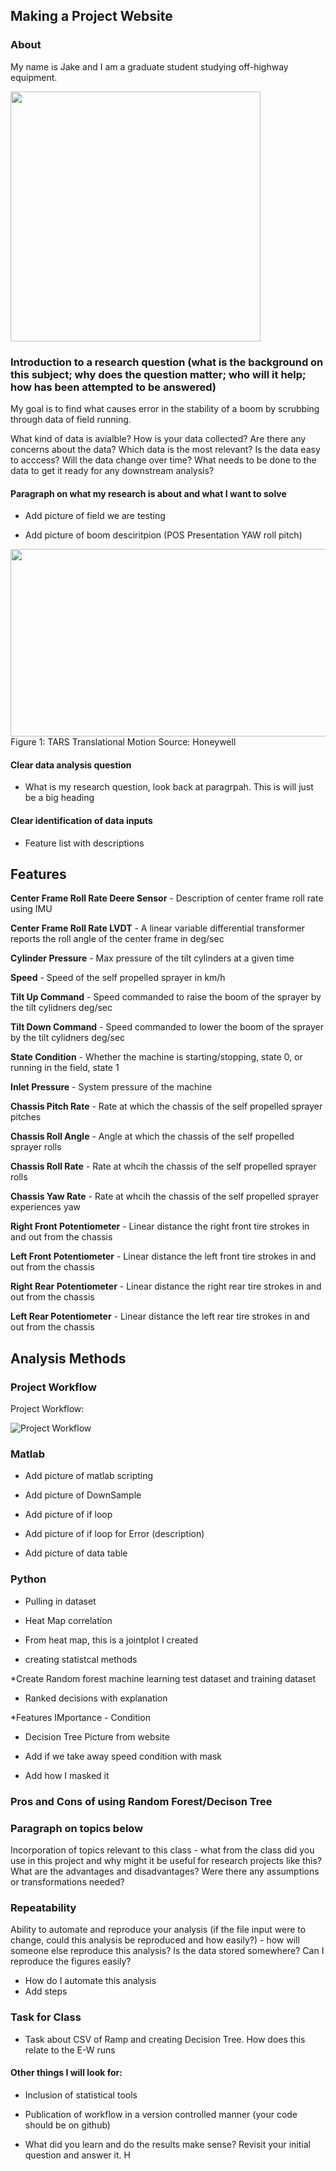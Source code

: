 ## Making a Project Website

### About

My name is Jake and I am a graduate student studying off-highway equipment.

<img src="HeadShot.jpg" width="400" height="400">

### Introduction to a research question (what is the background on this subject; why does the question matter; who will it help; how has been attempted to be answered)

My goal is to find what causes error in the stability of a boom by scrubbing through data of field running.

What kind of data is avialble?  How is your data collected?  Are there any concerns about the data?  Which data is the most relevant?  Is the data easy to acccess? Will the data change over time?  What needs to be done to the data to get it ready for any downstream analysis?

#### Paragraph on what my research is about and what I want to solve

* Add picture of field we are testing

* Add picture of boom desciritpion (POS Presentation YAW roll pitch)

<img src="SixDOF.PNG" width="800" height="300">
Figure 1: TARS Translational Motion Source: Honeywell

#### Clear data analysis question 

* What is my research question, look back at paragrpah. This is will just be a big heading


#### Clear identification of data inputs

* Feature list with descriptions

## Features

__Center Frame Roll Rate Deere Sensor__ - Description of center frame roll rate using IMU

__Center Frame Roll Rate LVDT__ - A linear variable differential transformer reports the roll angle of the center frame in deg/sec

__Cylinder Pressure__ - Max pressure of the tilt cylinders at a given time

__Speed__ - Speed of the self propelled sprayer in km/h

__Tilt Up Command__ - Speed commanded to raise the boom of the sprayer by the tilt cylidners deg/sec

__Tilt Down Command__ - Speed commanded to lower the boom of the sprayer by the tilt cylidners deg/sec

__State Condition__ - Whether the machine is starting/stopping, state 0, or running in the field, state 1

__Inlet Pressure__ - System pressure of the machine

__Chassis Pitch Rate__ - Rate at which the chassis of the self propelled sprayer pitches

__Chassis Roll Angle__ - Angle at which the chassis of the self propelled sprayer rolls

__Chassis Roll Rate__ - Rate at whcih the chassis of the self propelled sprayer rolls

__Chassis Yaw Rate__ - Rate at whcih the chassis of the self propelled sprayer experiences yaw

__Right Front Potentiometer__ - Linear distance the right front tire strokes in and out from the chassis

__Left Front Potentiometer__ - Linear distance the left front tire strokes in and out from the chassis

__Right Rear Potentiometer__ - Linear distance the right rear tire strokes in and out from the chassis

__Left Rear Potentiometer__ - Linear distance the left rear tire strokes in and out from the chassis


## Analysis Methods

### Project Workflow

Project Workflow:

![Project Workflow](WorkFlow.png)

### Matlab

* Add picture of matlab scripting

* Add picture of DownSample

* Add picture of if loop

* Add picture of if loop for Error (description)

* Add picture of data table

### Python

* Pulling in dataset

* Heat Map correlation

* From heat map, this is a jointplot I created

* creating statistcal methods

*Create Random forest machine learning test dataset and training dataset

* Ranked decisions with explanation

*Features IMportance - Condition

* Decision Tree Picture from website

* Add if we take away speed condition with mask

* Add how I masked it

### Pros and Cons of using Random Forest/Decison Tree

### Paragraph on topics below

Incorporation of topics relevant to this class  - what from the class did you use in this project and why might it be useful for research projects like this?  What are the advantages and disadvantages?  Were there any assumptions or transformations needed?


### Repeatability

Ability to automate and reproduce your analysis (if the file input were to change, could this analysis be reproduced and how easily?)  - how will someone else reproduce this analysis?  Is the data stored somewhere?  Can I reproduce the figures easily?

* How do I automate this analysis
* Add steps

### Task for Class

* Task about CSV of Ramp and creating Decision Tree. How does this relate to the E-W runs

#### Other things I will look for:

* Inclusion of statistical tools

* Publication of workflow in a version controlled manner (your code should be on github)

* What did you learn and do the results make sense?  Revisit your initial question and answer it.  H



